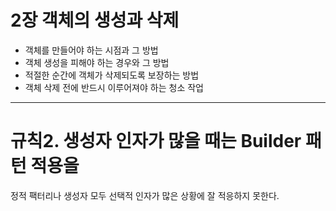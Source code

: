 # 2장 객체의 생성과 삭제
- 객체를 만들어야 하는 시점과 그 방법
- 객체 생성을 피해야 하는 경우와 그 방법
- 적절한 순간에 객체가 삭제되도록 보장하는 방법
- 객체 삭제 전에 반드시 이루어져야 하는 청소 작업

---

# 규칙2. 생성자 인자가 많을 때는 Builder 패턴 적용을 
정적 팩터리나 생성자 모두 선택적 인자가 많은 상황에 잘 적응하지 못한다.